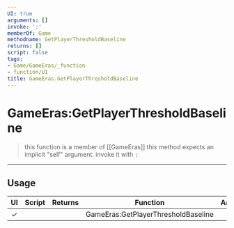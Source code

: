 ```yaml
---
UI: true
arguments: []
invoke: ':'
memberOf: Game
methodname: GetPlayerThresholdBaseline
returns: []
script: false
tags:
- Game/GameEras/_function
- function/UI
title: GameEras.GetPlayerThresholdBaseline
---
```

# GameEras:GetPlayerThresholdBaseline
> this function is a member of [[GameEras]]
> this method expects an implicit "self" argument. invoke it with `:`
-----
## Usage
|  UI | Script | Returns | Function | Arguments |
|:---:|:------:|-------:|:--------:|:---------|
|✓| ||GameEras:GetPlayerThresholdBaseline||
